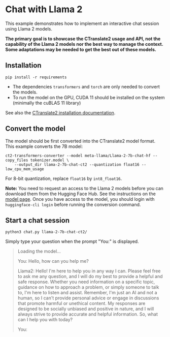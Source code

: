 # Chat with Llama 2

This example demonstrates how to implement an interactive chat session using Llama 2 models.

**The primary goal is to showcase the CTranslate2 usage and API, not the capability of the Llama 2 models nor the best way to manage the context. Some adaptations may be needed to get the best out of these models.**

## Installation

```
pip install -r requirements
```

* The dependencies `transformers` and `torch` are only needed to convert the models.
* To run the model on the GPU, CUDA 11 should be installed on the system (minimally the cuBLAS 11 library)

See also the [CTranslate2 installation documentation](https://opennmt.net/CTranslate2/installation.html).

## Convert the model

The model should be first converted into the CTranslate2 model format. This example converts the 7B model:

```
ct2-transformers-converter --model meta-llama/Llama-2-7b-chat-hf --copy_files tokenizer.model \
    --output_dir llama-2-7b-chat-ct2 --quantization float16 --low_cpu_mem_usage
```

For 8-bit quantization, replace `float16` by `int8_float16`.

**Note:** You need to request an access to the Llama 2 models before you can download them from the Hugging Face Hub. See the instructions on the [model page](https://huggingface.co/meta-llama/Llama-2-7b-chat-hf). Once you have access to the model, you should login with `huggingface-cli login` before running the conversion command.

## Start a chat session

```
python3 chat.py llama-2-7b-chat-ct2/
```

Simply type your question when the prompt "You:" is displayed.

> Loading the model...
>
> You: Hello, how can you help me?
>
> Llama2: Hello! I'm here to help you in any way I can. Please feel free to ask me any question, and I will do my best to provide a helpful and safe response. Whether you need information on a specific topic, guidance on how to approach a problem, or simply someone to talk to, I'm here to listen and assist.
Remember, I'm just an AI and not a human, so I can't provide personal advice or engage in discussions that promote harmful or unethical content. My responses are designed to be socially unbiased and positive in nature, and I will always strive to provide accurate and helpful information.
So, what can I help you with today?
>
> You: 
